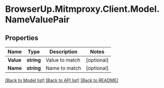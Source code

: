 # BrowserUp.Mitmproxy.Client.Model.NameValuePair

## Properties

Name | Type | Description | Notes
------------ | ------------- | ------------- | -------------
**Value** | **string** | Value to match | [optional] 
**Name** | **string** | Name to match | [optional] 

[[Back to Model list]](../README.md#documentation-for-models) [[Back to API list]](../README.md#documentation-for-api-endpoints) [[Back to README]](../README.md)

